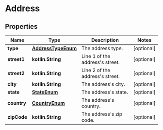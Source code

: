 
# Address

## Properties
Name | Type | Description | Notes
------------ | ------------- | ------------- | -------------
**type** | [**AddressTypeEnum**](AddressTypeEnum.md) | The address type. |  [optional]
**street1** | **kotlin.String** | Line 1 of the address&#39;s street. |  [optional]
**street2** | **kotlin.String** | Line 2 of the address&#39;s street. |  [optional]
**city** | **kotlin.String** | The address&#39;s city. |  [optional]
**state** | [**StateEnum**](StateEnum.md) | The address&#39;s state. |  [optional]
**country** | [**CountryEnum**](CountryEnum.md) | The address&#39;s country. |  [optional]
**zipCode** | **kotlin.String** | The address&#39;s zip code. |  [optional]




